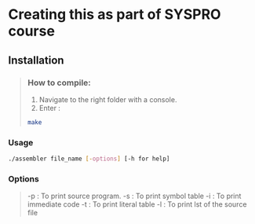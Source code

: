# Creating this as part of SYSPRO course

## Installation
> ### How to compile:
> 1. Navigate to the right folder with a console.
> 2. Enter :
>```bash
>make 
>```
### Usage
```bash
./assembler file_name [-options] [-h for help]
```
### Options 

> -p : To print source program.
> -s : To print symbol table
> -i : To print immediate code
> -t : To print literal table
> -l : To print lst of the source file
